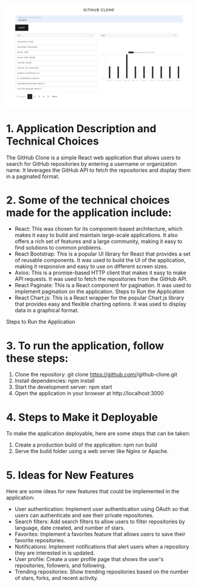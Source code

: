 ![alt text](/img.png)

# 1. Application Description and Technical Choices

The GitHub Clone is a simple React web application that allows users to search for GitHub repositories by entering a username or organization name. It leverages the GitHub API to fetch the repositories and display them in a paginated format.

# 2. Some of the technical choices made for the application include:

- React: This was chosen for its component-based architecture, which makes it easy to build and maintain large-scale applications. It also offers a rich set of features and a large community, making it easy to find solutions to common problems.
- React Bootstrap: This is a popular UI library for React that provides a set of reusable components. It was used to build the UI of the application, making it responsive and easy to use on different screen sizes.
- Axios: This is a promise-based HTTP client that makes it easy to make API requests. It was used to fetch the repositories from the GitHub API.
- React Paginate: This is a React component for pagination. It was used to implement pagination on the application.
  Steps to Run the Application
- React Chart.js: This is a React wrapper for the popular Chart.js library that provides easy and flexible charting options. It was used to display data in a graphical format.

Steps to Run the Application

# 3. To run the application, follow these steps:

1. Clone the repository: git clone https://github.com/<username>/github-clone.git
2. Install dependencies: npm install
3. Start the development server: npm start
4. Open the application in your browser at http://localhost:3000

# 4. Steps to Make it Deployable

To make the application deployable, here are some steps that can be taken:

1. Create a production build of the application: npm run build
2. Serve the build folder using a web server like Nginx or Apache.

# 5. Ideas for New Features

Here are some ideas for new features that could be implemented in the application:

- User authentication: Implement user authentication using OAuth so that users can authenticate and see their private repositories.
- Search filters: Add search filters to allow users to filter repositories by language, date created, and number of stars.
- Favorites: Implement a favorites feature that allows users to save their favorite repositories.
- Notifications: Implement notifications that alert users when a repository they are interested in is updated.
- User profile: Create a user profile page that shows the user's repositories, followers, and following.
- Trending repositories: Show trending repositories based on the number of stars, forks, and recent activity.
